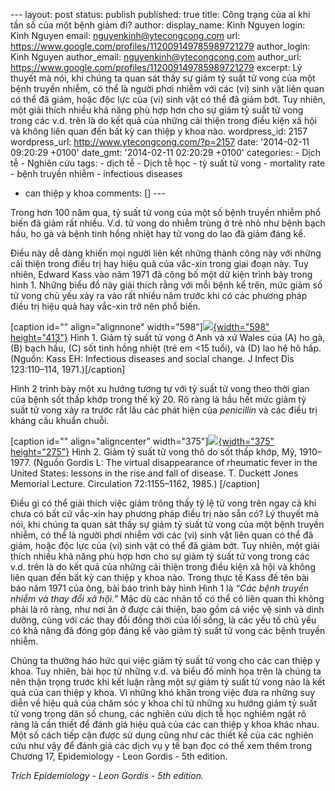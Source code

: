 --- layout: post status: publish published: true title: Công trạng của
ai khi tần số của một bệnh giảm đi? author: display\_name: Kinh Nguyen
login: Kinh Nguyen email: nguyenkinh@ytecongcong.com url:
https://www.google.com/profiles/112009149785989721279 author\_login:
Kinh Nguyen author\_email: nguyenkinh@ytecongcong.com author\_url:
https://www.google.com/profiles/112009149785989721279 excerpt: Lý thuyết
mà nói, khi chúng ta quan sát thấy sự giảm tỷ suất tử vong của một bệnh
truyền nhiễm, có thể là người phơi nhiễm với các (vi) sinh vật liên quan
có thể đã giảm, hoặc độc lực của (vi) sinh vật có thể đã giảm bớt. Tuy
nhiên, một giải thích nhiều khả năng phù hợp hơn cho sự giảm tỷ suất tử
vong trong các v.d. trên là do kết quả của những cải thiện trong điều
kiện xã hội và không liên quan đến bất kỳ can thiệp y khoa nào.
wordpress\_id: 2157 wordpress\_url: http://www.ytecongcong.com/?p=2157
date: '2014-02-11 09:20:29 +0100' date\_gmt: '2014-02-11 02:20:29 +0100'
categories: - Dịch tễ - Nghiên cứu tags: - dịch tễ - Dịch tễ học - tỷ
suất tử vong - mortality rate - bệnh truyền nhiễm - infectious diseases
- can thiệp y khoa comments: \[\] ---

Trong hơn 100 năm qua, tỷ suất tử vong của một số bệnh truyền nhiễm phổ
biến đã giảm rất nhiều. V.d. tử vong do nhiễm trùng ở trẻ nhỏ như bệnh
bạch hầu, ho gà và bệnh tinh hồng nhiệt hay tử vong do lao đã giảm đáng
kể.

Điều này dễ dàng khiến mọi người liên kết những thành công này với những
cải thiện trong điều trị hay hiệu quả của vắc-xin trong giai đoạn này.
Tuy nhiên, Edward Kass vào năm 1971 đã công bố một dữ kiện trình bày
trong hình 1. Những biểu đồ này giải thích rằng với mỗi bệnh kể trên,
mức giảm số tử vong chủ yếu xảy ra vào rất nhiều năm trước khi có các
phương pháp điều trị hiệu quả hay vắc-xin trở nên phổ biến.

\[caption id="" align="alignnone"
width="598"\][![](https://github-camo.global.ssl.fastly.net/2c52ad976aa8f7f61d6a56f816cd2395fb053bb8/68747470733a2f2f646c2e64726f70626f7875736572636f6e74656e742e636f6d2f752f32393934393438352f4d52767359454152532e706e67){width="598"
height="413"}](https://github-camo.global.ssl.fastly.net/2c52ad976aa8f7f61d6a56f816cd2395fb053bb8/68747470733a2f2f646c2e64726f70626f7875736572636f6e74656e742e636f6d2f752f32393934393438352f4d52767359454152532e706e67)
Hình 1. Giảm tỷ suất tử vong ở Anh và xứ Wales của (A) ho gà, (B) bạch
hầu, (C) sốt tinh hồng nhiệt (trẻ em &lt;15 tuổi), và (D) lao hệ hô hấp.
(Nguồn: Kass EH: Infectious diseases and social change. J Infect Dis
123:110–114, 1971.)\[/caption\]

Hình 2 trình bày một xu hướng tương tự với tỷ suất tử vong theo thời
gian của bệnh sốt thấp khớp trong thế kỷ 20. Rõ ràng là hầu hết mức giảm
tỷ suất tử vong xảy ra trước rất lâu các phát hiện của *penicillin* và
các điều trị kháng cầu khuẩn chuỗi.

\[caption id="" align="aligncenter"
width="375"\][![](https://github-camo.global.ssl.fastly.net/ee2720828b620eb66ebc059c593fd5be608c1aca/68747470733a2f2f646c2e64726f70626f7875736572636f6e74656e742e636f6d2f752f32393934393438352f736f74746861706b686f702e706e67){width="375"
height="275"}](https://github-camo.global.ssl.fastly.net/ee2720828b620eb66ebc059c593fd5be608c1aca/68747470733a2f2f646c2e64726f70626f7875736572636f6e74656e742e636f6d2f752f32393934393438352f736f74746861706b686f702e706e67)
Hình 2. Giảm tỷ suất tử vong thô do sốt thấp khớp, Mỹ, 1910–1977. (Nguồn
Gordis L: The virtual disappearance of rheumatic fever in the United
States: lessons in the rise and fall of disease. T. Duckett Jones
Memorial Lecture. Circulation 72:1155–1162, 1985.) \[/caption\]

Điều gì có thể giải thích việc giảm trông thấy tỷ lệ tử vong trên ngay
cả khi chưa có bất cứ vắc-xin hay phương pháp điều trị nào sẵn có? Lý
thuyết mà nói, khi chúng ta quan sát thấy sự giảm tỷ suất tử vong của
một bệnh truyền nhiễm, có thể là người phơi nhiễm với các (vi) sinh vật
liên quan có thể đã giảm, hoặc độc lực của (vi) sinh vật có thể đã giảm
bớt. Tuy nhiên, một giải thích nhiều khả năng phù hợp hơn cho sự giảm tỷ
suất tử vong trong các v.d. trên là do kết quả của những cải thiện trong
điều kiện xã hội và không liên quan đến bất kỳ can thiệp y khoa nào.
Trong thực tế Kass đề tên bài báo năm 1971 của ông, bài báo trình bày
hình Hình 1 là *“Các bệnh truyền nhiễm và thay đổi xã hội.”* Mặc dù các
nhân tố có thể có liên quan thì không phải là rõ ràng, như nơi ăn ở được
cải thiện, bao gồm cả việc vệ sinh và dinh dưỡng, cùng với các thay đổi
đồng thời của lối sống, là các yếu tố chủ yếu có khả năng đã đóng góp
đáng kể vào giảm tỷ suất tử vong các bệnh truyền nhiễm.

Chúng ta thường háo hức qui việc giảm tỷ suất tử vong cho các can thiệp
y khoa. Tuy nhiên, bài học từ những v.d. và biểu đồ minh họa trên là
chúng ta nên thận trọng trước khi kết luận rằng một sự giảm tỷ suất tử
vong nào là kết quả của can thiệp y khoa. Vì những khó khăn trong việc
đưa ra những suy diễn về hiệu quả của chăm sóc y khoa chỉ từ những xu
hướng giảm tỷ suất tử vong trong dân số chung, các nghiên cứu dịch tễ
học nghiêm ngặt rõ ràng là cần thiết để đánh giá hiệu quả của các can
thiệp y khoa khác nhau. Một số cách tiếp cận được sử dụng cũng như các
thiết kế của các nghiên cứu như vậy để đánh giá các dịch vụ y tế bạn đọc
có thể xem thêm trong Chương 17, Epidemiology - Leon Gordis - 5th
edition.

*Trích Epidemiology - Leon Gordis - 5th edition.*
